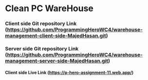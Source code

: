 # Clean PC WareHouse


### Client side Git repository Link (https://github.com/ProgrammingHeroWC4/warehouse-management-client-side-MajedHasan.git)

### Server side Git repository Link (https://github.com/ProgrammingHeroWC4/warehouse-management-server-side-MajedHasan.git)


#### Client side Live Link (https://p-hero-assignment-11.web.app/)